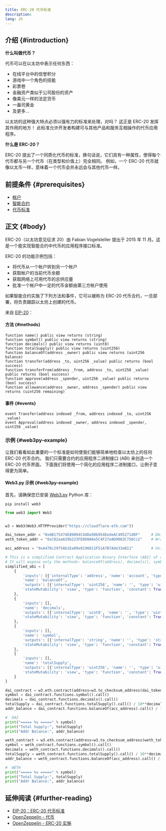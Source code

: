 ```yaml
---
title: ERC-20 代币标准
description:
lang: zh
---
```


## 介绍 {#introduction}

**什么叫做代币？**

代币可以在以太坊中表示任何东西：

- 在线平台中的信誉积分
- 游戏中一个角色的技能
- 彩票卷
- 金融资产类似于公司股份的资产
- 像美元一样的法定货币
- 一盎司黄金
- 及更多...

以太坊的这种强大特点必须以强有力的标准来处理，对吗？ 这正是 ERC-20 发挥其作用的地方！ 此标准允许开发者构建可与其他产品和服务互相操作的代币应用程序。

**什么是 ERC-20？**

ERC-20 提出了一个同质化代币的标准，换句话说，它们具有一种属性，使得每个代币都与另一个代币（在类型和价值上）完全相同。 例如，一个 ERC-20 代币就像以太币一样，意味着一个代币会并永远会与其他代币一样。

## 前提条件 {#prerequisites}

- [帐户](/developers/docs/accounts)
- [智能合约](/developers/docs/smart-contracts/)
- [代币标准](/developers/docs/standards/tokens/)

## 正文 {#body}

ERC-20（以太坊意见征求 20）由 Fabian Vogelsteller 提出于 2015 年 11 月。这是一个能实现智能合约中代币的应用程序接口标准。

ERC-20 的功能示例包括：

- 将代币从一个帐户转到另一个帐户
- 获取帐户的当前代币余额
- 获取网络上可用代币的总供应量
- 批准一个帐户中一定的代币金额由第三方帐户使用

如果智能合约实施了下列方法和事件，它可以被称为 ERC-20 代币合约，一旦部署，将负责跟踪以太坊上创建的代币。

来自 [EIP-20](https://eips.ethereum.org/EIPS/eip-20)：

#### 方法 {#methods}

```solidity
function name() public view returns (string)
function symbol() public view returns (string)
function decimals() public view returns (uint8)
function totalSupply() public view returns (uint256)
function balanceOf(address _owner) public view returns (uint256 balance)
function transfer(address _to, uint256 _value) public returns (bool success)
function transferFrom(address _from, address _to, uint256 _value) public returns (bool success)
function approve(address _spender, uint256 _value) public returns (bool success)
function allowance(address _owner, address _spender) public view returns (uint256 remaining)
```

#### 事件 {#events}

```solidity
event Transfer(address indexed _from, address indexed _to, uint256 _value)
event Approval(address indexed _owner, address indexed _spender, uint256 _value)
```

### 示例 {#web3py-example}

让我们看看如此重要的一个标准是如何使我们能够简单地检查以太坊上的任何 ERC-20 代币合约。 我们只需要合约的应用程序二进制接口 (ABI) 来创造一个 ERC-20 代币界面。 下面我们将使用一个简化的应用程序二进制接口，让例子变得更为简单。

#### Web3.py 示例 {#web3py-example}

首先，请确保您已安装 [Web3.py](https://web3py.readthedocs.io/en/stable/quickstart.html#installation) Python 库：

```
pip install web3
```

```python
from web3 import Web3


w3 = Web3(Web3.HTTPProvider("https://cloudflare-eth.com"))

dai_token_addr = "0x6B175474E89094C44Da98b954EedeAC495271d0F"     # DAI
weth_token_addr = "0xC02aaA39b223FE8D0A0e5C4F27eAD9083C756Cc2"    # Wrapped ether (WETH)

acc_address = "0xA478c2975Ab1Ea89e8196811F51A7B7Ade33eB11"        # Uniswap V2: DAI 2

# This is a simplified Contract Application Binary Interface (ABI) of an ERC-20 Token Contract.
# It will expose only the methods: balanceOf(address), decimals(), symbol() and totalSupply()
simplified_abi = [
    {
        'inputs': [{'internalType': 'address', 'name': 'account', 'type': 'address'}],
        'name': 'balanceOf',
        'outputs': [{'internalType': 'uint256', 'name': '', 'type': 'uint256'}],
        'stateMutability': 'view', 'type': 'function', 'constant': True
    },
    {
        'inputs': [],
        'name': 'decimals',
        'outputs': [{'internalType': 'uint8', 'name': '', 'type': 'uint8'}],
        'stateMutability': 'view', 'type': 'function', 'constant': True
    },
    {
        'inputs': [],
        'name': 'symbol',
        'outputs': [{'internalType': 'string', 'name': '', 'type': 'string'}],
        'stateMutability': 'view', 'type': 'function', 'constant': True
    },
    {
        'inputs': [],
        'name': 'totalSupply',
        'outputs': [{'internalType': 'uint256', 'name': '', 'type': 'uint256'}],
        'stateMutability': 'view', 'type': 'function', 'constant': True
    }
]

dai_contract = w3.eth.contract(address=w3.to_checksum_address(dai_token_addr), abi=simplified_abi)
symbol = dai_contract.functions.symbol().call()
decimals = dai_contract.functions.decimals().call()
totalSupply = dai_contract.functions.totalSupply().call() / 10**decimals
addr_balance = dai_contract.functions.balanceOf(acc_address).call() / 10**decimals

#  DAI
print("===== %s =====" % symbol)
print("Total Supply:", totalSupply)
print("Addr Balance:", addr_balance)

weth_contract = w3.eth.contract(address=w3.to_checksum_address(weth_token_addr), abi=simplified_abi)
symbol = weth_contract.functions.symbol().call()
decimals = weth_contract.functions.decimals().call()
totalSupply = weth_contract.functions.totalSupply().call() / 10**decimals
addr_balance = weth_contract.functions.balanceOf(acc_address).call() / 10**decimals

#  WETH
print("===== %s =====" % symbol)
print("Total Supply:", totalSupply)
print("Addr Balance:", addr_balance)
```

## 延伸阅读 {#further-reading}

- [EIP-20：ERC-20 代币标准](https://eips.ethereum.org/EIPS/eip-20)
- [OpenZeppelin - 代币](https://docs.openzeppelin.com/contracts/3.x/tokens#ERC20)
- [OpenZeppelin - ERC-20 实施](https://github.com/OpenZeppelin/openzeppelin-contracts/blob/master/contracts/token/ERC20/ERC20.sol)
